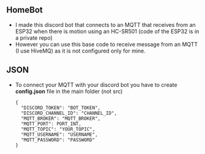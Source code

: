 ## HomeBot
- I made this discord bot that connects to an MQTT that receives from an ESP32 when there is motion using an HC-SR501 (code of the ESP32 is in a private repo)
- However you can use this base code to receive message from an MQTT (I use HiveMQ) as it is not configured only for mine.

## JSON
- To connect your MQTT with your discord bot you have to create **config.json** file in the main folder (not src)
  ```
  {
    "DISCORD_TOKEN": "BOT_TOKEN",
    "DISCORD_CHANNEL_ID": "CHANNEL_ID",
    "MQTT_BROKER": "MQTT_BROKER",
    "MQTT_PORT": PORT_INT,
    "MQTT_TOPIC": "YOUR_TOPIC",
    "MQTT_USERNAME": "USERNAME",
    "MQTT_PASSWORD": "PASSWORD"
  }
